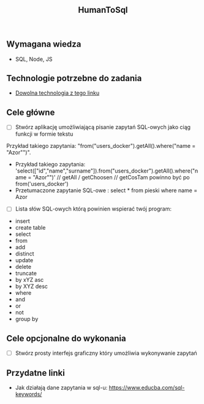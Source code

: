 <h2 align="center">HumanToSql</h2>

<br>

## Wymagana wiedza

- SQL, Node, JS

## Technologie potrzebne do zadania

- [Dowolna technologia z tego linku](https://www.prisma.io/dataguide/database-tools/top-nodejs-orms-query-builders-and-database-libraries#waterline)

## Cele główne

- [ ] Stwórz aplikację umożliwiającą pisanie zapytań SQL-owych jako ciąg funkcji w formie tekstu

Przykład takiego zapytania: "from("users_docker").getAll().where("name = "Azor"")".

- Przykład takiego zapytania: 'select(["id","name","surname"]).from("users_docker").getAll().where("name = "Azor"")'
  // getAll / getChoosen
  // getCosTam powinno być po from('users_docker')
- Przetumaczone zapytanie SQL-owe : select \* from pieski where name = Azor

* [ ] Lista słów SQL-owych którą powinien wspierać twój program:
* insert
* create table
* select
* from
* add
* distinct
* update
* delete
* truncate
* by xYZ asc
* by XYZ desc
* where
* and
* or
* not
* group by

## Cele opcjonalne do wykonania

- [ ] Stwórz prosty interfejs graficzny który umożliwia wykonywanie zapytań

## Przydatne linki

- Jak działają dane zapytania w sql-u: https://www.educba.com/sql-keywords/

